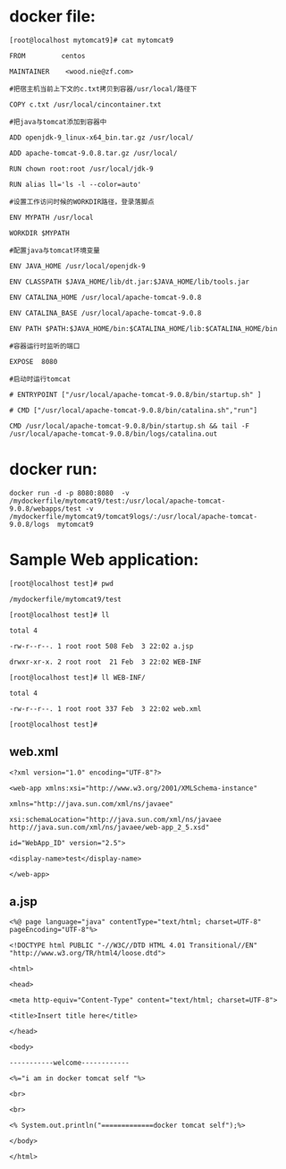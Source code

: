 # docker file:

`[root@localhost mytomcat9]# cat mytomcat9`

`FROM         centos`

`MAINTAINER    <wood.nie@zf.com>`

`#把宿主机当前上下文的c.txt拷贝到容器/usr/local/路径下`

`COPY c.txt /usr/local/cincontainer.txt`

`#把java与tomcat添加到容器中`

`ADD openjdk-9_linux-x64_bin.tar.gz /usr/local/`

`ADD apache-tomcat-9.0.8.tar.gz /usr/local/`

`RUN chown root:root /usr/local/jdk-9`

`RUN alias ll='ls -l --color=auto'`

`#设置工作访问时候的WORKDIR路径，登录落脚点`

`ENV MYPATH /usr/local`

`WORKDIR $MYPATH`

`#配置java与tomcat环境变量`

`ENV JAVA_HOME /usr/local/openjdk-9`

`ENV CLASSPATH $JAVA_HOME/lib/dt.jar:$JAVA_HOME/lib/tools.jar`

`ENV CATALINA_HOME /usr/local/apache-tomcat-9.0.8`

`ENV CATALINA_BASE /usr/local/apache-tomcat-9.0.8`

`ENV PATH $PATH:$JAVA_HOME/bin:$CATALINA_HOME/lib:$CATALINA_HOME/bin`

`#容器运行时监听的端口`

`EXPOSE  8080`

`#启动时运行tomcat`

`# ENTRYPOINT ["/usr/local/apache-tomcat-9.0.8/bin/startup.sh" ]`

`# CMD ["/usr/local/apache-tomcat-9.0.8/bin/catalina.sh","run"]`

`CMD /usr/local/apache-tomcat-9.0.8/bin/startup.sh && tail -F /usr/local/apache-tomcat-9.0.8/bin/logs/catalina.out`

# docker run:

`docker run -d -p 8080:8080  -v /mydockerfile/mytomcat9/test:/usr/local/apache-tomcat-9.0.8/webapps/test -v /mydockerfile/mytomcat9/tomcat9logs/:/usr/local/apache-tomcat-9.0.8/logs  mytomcat9`

# Sample Web application:

`[root@localhost test]# pwd`

`/mydockerfile/mytomcat9/test`

`[root@localhost test]# ll`

`total 4`

`-rw-r--r--. 1 root root 508 Feb  3 22:02 a.jsp`

`drwxr-xr-x. 2 root root  21 Feb  3 22:02 WEB-INF`

`[root@localhost test]# ll WEB-INF/`

`total 4`

`-rw-r--r--. 1 root root 337 Feb  3 22:02 web.xml`

`[root@localhost test]#`

## web.xml

`<?xml version="1.0" encoding="UTF-8"?>`

`<web-app xmlns:xsi="http://www.w3.org/2001/XMLSchema-instance"`

`xmlns="http://java.sun.com/xml/ns/javaee"`

`xsi:schemaLocation="http://java.sun.com/xml/ns/javaee http://java.sun.com/xml/ns/javaee/web-app_2_5.xsd"`

`id="WebApp_ID" version="2.5">`

`<display-name>test</display-name>`

`</web-app>`

## a.jsp

`<%@ page language="java" contentType="text/html; charset=UTF-8" pageEncoding="UTF-8"%>`

`<!DOCTYPE html PUBLIC "-//W3C//DTD HTML 4.01 Transitional//EN" "http://www.w3.org/TR/html4/loose.dtd">`

`<html>`

`<head>`

`<meta http-equiv="Content-Type" content="text/html; charset=UTF-8">`

`<title>Insert title here</title>`

`</head>`

`<body>`

`-----------welcome------------`

`<%="i am in docker tomcat self "%>`

`<br>`

`<br>`

`<% System.out.println("=============docker tomcat self");%>`

`</body>`

`</html>`

